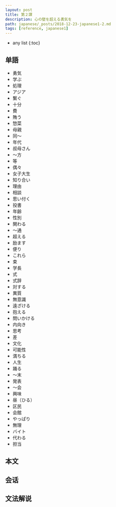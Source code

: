 ```yaml
---
layout: post
title: 第２課
description: 心の壁を超える勇気を
path: japanese/_posts/2018-12-23-japanese1-2.md
tags: [reference, japanese1]
---
```


* any list
{:toc}


## 单語

* 勇気
* 学ぶ
* 処理
* アジア
* 繋ぐ
* 十分
* 費
* 賄う
* 惣菜
* 母親
* 同～
* 年代
* 叔母さん
* ～方
* 等
* 偶々
* 女子大生
* 知り合い
* 理由
* 相談
* 思い付く
* 投書
* 年齢
* 性別
* 関わる
* ～通
* 超える
* 励ます
* 便り
* これら
* 束
* 学長
* 式
* 式辞
* 対する
* 異質
* 無意識
* 遠ざける
* 抱える
* 問いかける
* 内向き
* 思考
* 差
* 文化
* 可能性
* 満ちる
* 人生
* 踊る
* ～末
* 発表
* ～会
* 興味
* 昼（ひる）
* 区民
* 会館
* やっぱり
* 無理
* バイト
* 代わる
* 担当


## 本文


## 会话


## 文法解说


